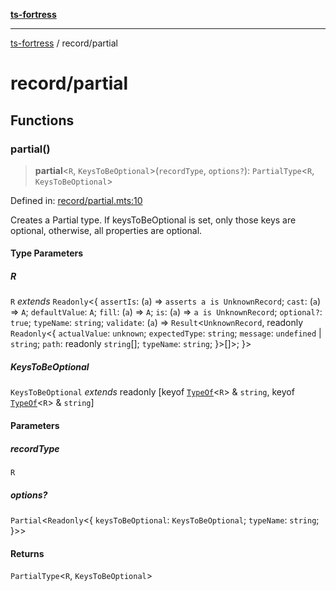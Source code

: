 [**ts-fortress**](../README.md)

---

[ts-fortress](../README.md) / record/partial

# record/partial

## Functions

### partial()

> **partial**\<`R`, `KeysToBeOptional`\>(`recordType`, `options?`): `PartialType`\<`R`, `KeysToBeOptional`\>

Defined in: [record/partial.mts:10](https://github.com/noshiro-pf/ts-fortress/blob/main/src/record/partial.mts#L10)

Creates a Partial type. If keysToBeOptional is set, only those keys are
optional, otherwise, all properties are optional.

#### Type Parameters

##### R

`R` _extends_ `Readonly`\<\{ `assertIs`: (`a`) => `asserts a is UnknownRecord`; `cast`: (`a`) => `A`; `defaultValue`: `A`; `fill`: (`a`) => `A`; `is`: (`a`) => `a is UnknownRecord`; `optional?`: `true`; `typeName`: `string`; `validate`: (`a`) => `Result`\<`UnknownRecord`, readonly `Readonly`\<\{ `actualValue`: `unknown`; `expectedType`: `string`; `message`: `undefined` \| `string`; `path`: readonly `string`[]; `typeName`: `string`; \}\>[]\>; \}\>

##### KeysToBeOptional

`KeysToBeOptional` _extends_ readonly \[keyof [`TypeOf`](../type.md#typeof)\<`R`\> & `string`, keyof [`TypeOf`](../type.md#typeof)\<`R`\> & `string`\]

#### Parameters

##### recordType

`R`

##### options?

`Partial`\<`Readonly`\<\{ `keysToBeOptional`: `KeysToBeOptional`; `typeName`: `string`; \}\>\>

#### Returns

`PartialType`\<`R`, `KeysToBeOptional`\>
